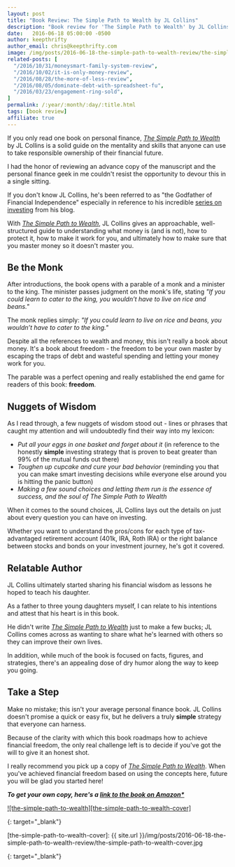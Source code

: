 ```yaml
---
layout: post
title: "Book Review: The Simple Path to Wealth by JL Collins"
description: "Book review for 'The Simple Path to Wealth' by JL Collins, an awesome book on investing, personal finance, and building a better life"
date:   2016-06-18 05:00:00 -0500
author: keepthrifty
author_email: chris@keepthrifty.com
image: /img/posts/2016-06-18-the-simple-path-to-wealth-review/the-simple-path-to-wealth.jpg
related-posts: [
  "/2016/10/31/moneysmart-family-system-review",
  "/2016/10/02/it-is-only-money-review",
  "/2016/08/28/the-more-of-less-review",
  "/2016/08/05/dominate-debt-with-spreadsheet-fu",
  "/2016/03/23/engagement-ring-sold",
]
permalink: /:year/:month/:day/:title.html
tags: [book review]
affiliate: true
---
```


If you only read one book on personal finance, [_The Simple Path to Wealth_][the-simple-path-to-wealth-amazon] by JL Collins is a solid guide on the mentality and skills that anyone can use to take responsible ownership of their financial future.

I had the honor of reviewing an advance copy of the manuscript and the personal finance geek in me couldn't resist the opportunity to devour this in a single sitting.

If you don't know JL Collins, he's been referred to as "the Godfather of Financial Independence" especially in reference to his incredible [series on investing][jl-collins-investing] from his blog.

With [_The Simple Path to Wealth_][the-simple-path-to-wealth-amazon], JL Collins gives an approachable, well-structured guide to understanding what money is (and is not), how to protect it, how to make it work for you, and ultimately how to make sure that you master money so it doesn't master you.

## Be the Monk #

After introductions, the book opens with a parable of a monk and a minister to the king. The minister passes judgment on the monk's life, stating _"If you could learn to cater to the king, you wouldn’t have to live on rice and beans."_

The monk replies simply: _"If you could learn to live on rice and beans, you wouldn’t have to cater to the king."_

Despite all the references to wealth and money, this isn't really a book about money. It's a book about freedom - the freedom to be your own master by escaping the traps of debt and wasteful spending and letting your money work for you.

The parable was a perfect opening and really established the end game for readers of this book: __freedom__.

## Nuggets of Wisdom #

As I read through, a few nuggets of wisdom stood out - lines or phrases that caught my attention and will undoubtedly find their way into my lexicon:

- _Put all your eggs in one basket and forget about it_ (in reference to the honestly __simple__ investing strategy that is proven to beat greater than 99% of the mutual funds out there)
- _Toughen up cupcake and cure your bad behavior_ (reminding you that you can make smart investing decisions while everyone else around you is hitting the panic button)
- _Making a few sound choices and letting them run is the essence of success, and the soul of The Simple Path to Wealth_

When it comes to the sound choices, JL Collins lays out the details on just about every question you can have on investing.

Whether you want to understand the pros/cons for each type of tax-advantaged retirement account (401k, IRA, Roth IRA) or the right balance between stocks and bonds on your investment journey, he's got it covered.

## Relatable Author #

JL Collins ultimately started sharing his financial wisdom as lessons he hoped to teach his daughter.

As a father to three young daughters myself, I can relate to his intentions and attest that his heart is in this book.

He didn't write [_The Simple Path to Wealth_][the-simple-path-to-wealth-amazon] just to make a few bucks; JL Collins comes across as wanting to share what he's learned with others so they can improve their own lives.

In addition, while much of the book is focused on facts, figures, and strategies, there's an appealing dose of dry humor along the way to keep you going.

## Take a Step #

Make no mistake; this isn't your average personal finance book. JL Collins doesn't promise a quick or easy fix, but he delivers a truly __simple__ strategy that everyone can harness.

Because of the clarity with which this book roadmaps how to achieve financial freedom, the only real challenge left is to decide if you've got the will to give it an honest shot.

I really recommend you pick up a copy of [_The Simple Path to Wealth_][the-simple-path-to-wealth-amazon]. When you've achieved financial freedom based on using the concepts here, future you will be glad you started here!

___To get your own copy, here's a [link to the book on Amazon*][the-simple-path-to-wealth-amazon]___

[![the-simple-path-to-wealth][the-simple-path-to-wealth-cover]][the-simple-path-to-wealth-amazon]

[jl-collins-investing]: http://jlcollinsnh.com/stock-series/
{: target="_blank"}

[the-simple-path-to-wealth-cover]: {{ site.url }}/img/posts/2016-06-18-the-simple-path-to-wealth-review/the-simple-path-to-wealth-cover.jpg

[the-simple-path-to-wealth-amazon]: http://amzn.to/1ZYURpb
{: target="_blank"}
